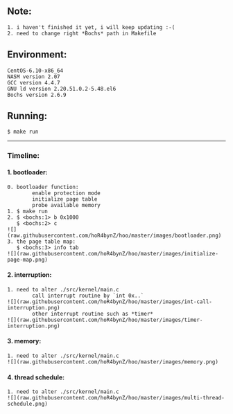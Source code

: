

## Note:
	1. i haven't finished it yet, i will keep updating :-(
	2. need to change right *Bochs* path in Makefile

## Environment:
	CentOS-6.10-x86_64
	NASM version 2.07
	GCC version 4.4.7
	GNU ld version 2.20.51.0.2-5.48.el6
	Bochs version 2.6.9

## Running:
	$ make run

****
### Timeline:
#### 1. bootloader:
	0. bootloader function:
			enable protection mode
			initialize page table
			probe available memory
	1. $ make run
	2. $ <bochs:1> b 0x1000
	   $ <bochs:2> c
	![](raw.githubusercontent.com/hoR4bynZ/hoo/master/images/bootloader.png)
	3. the page table map:
	   $ <bochs:3> info tab
	![](raw.githubusercontent.com/hoR4bynZ/hoo/master/images/initialize-page-map.png)
	
#### 2. interruption:
	1. need to alter ./src/kernel/main.c
			call interrupt routine by `int 0x..`
	![](raw.githubusercontent.com/hoR4bynZ/hoo/master/images/int-call-interruption.png)
			other interrupt routine such as *timer*
	![](raw.githubusercontent.com/hoR4bynZ/hoo/master/images/timer-interruption.png)

#### 3. memory:
	1. need to alter ./src/kernel/main.c
	![](raw.githubusercontent.com/hoR4bynZ/hoo/master/images/memory.png)

#### 4. thread schedule:
	1. need to alter ./src/kernel/main.c
	![](raw.githubusercontent.com/hoR4bynZ/hoo/master/images/multi-thread-schedule.png)